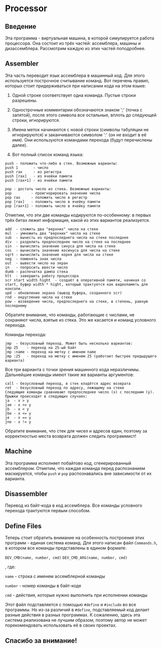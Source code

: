 # Processor

## Введение

Эта программа - виртуальная машина, в которой симулируется работа процессора. Она состоит из трёх частей: ассемблера, машины и дизассемблера. Рассмотрим каждую из этих частей поподробнее.

## Assembler

Эта часть переводит язык ассемблера в машинный код. Для этого используется построчное считывание команд. Вот перечень правил, которых стоит придерживаться при написании кода на этом языке:

1. Одной строке соответствует одна команда. Пустые строки разрешены.

2. Однострочные комментарии обозначаются знаком ';' (точка с запятой), после этого символа все остальные, вплоть до следующей строки, игнорируются.

3. Имена меток начинаются с новой строки (символы табуляции не игнорируются) и заканчиваются символом ':' (он не входит в её имя). Они используются командами перехода (будут перечислены далее).

4. Вот полный список команд языка:

```
push - положить что-либо в стек. Возможные варианты:
push 1       - число
push rax     - из регистра
push [rax]   - из ячейки памяти
push [rax+1] - из ячейки памяти

pop - достать число из стека. Возможные варианты:
pop         - проигнорировать значение числа
pop rax     - положить число в регистр
pop [rax]   - положить число в ячейку памяти
pop [rax+1] - положить число в ячейку памяти
```

Отметим, что эти две команды кодируются по-особенному: в первых трёх битах лежит информация, какой из этих вариантов реализуется.

```
add  - сложить два "верхних" числа на стеке
mul  - умножить два "верхних" числа на стеке
sub  - вычесть из предпоследнего числа на стеке последнее
div  - разделить предпоследнее число на стеке на последнее
sin  - вычислить значение синуса для числа на стеке
cos  - вычислить значение косинуса для числа на стеке
sqrt - вычислить значение корня для числа на стеке
neg  - поменять знак числа
out  - вывести число на экран
in   - попросить ввести число
dumb - распечатка дампа стека
hlt  - завершить работу процессора
scr start width hight  - создаёт в оперативной памяти, начиная со start, буфер width * hight, который трактуется как видеопамять для консоли.
upd - обновление экрана (вывод буфера, созданного scr)
rnd - округление числа на стеке
pow - возведение числа, предпоследнего на стеке, в степень, равную последнему
```

Обратите внимание, что команды, работающие с числами, не сохраняют числа, взятые из стека. Это же касается и команд условного перехода.

Команды перехода:

```
jmp  - безусловный переход. Может быть несколько вариантов:
jmp 25    - переход на 25-ый байт
jmp :name - переход на метку с именем name
jmp :25   - переход на метку с именем 25 (работает быстрее предыдущего варианта)
```

Все три варианта с точки зрения машинного кода неразличимы. Дальнейшие команды имеют такие же варианты аргументов:

```
call - безусловный переход, в стек кладётся адрес возврата
ret  - безусловный переход по адресу, лежащему на стеке
Следующие команды сравнивают предпоследнее число (x) с последним (y). Прыжки происходят в следующих случаях:
ja  - x > y
jae - x >= y
jb  - x < y
jbe - x <= y
je  - x == y
jne - x != y
```

Обратите внимание, что стек для чисел и адресов един, поэтому за корректностью места возврата должен следить программист!

## Machine

Эта программа исполняет побайтово код, сгенерированный ассемблером. Отметим, что каждая команда перед распознанием маскируется, чтобы ```push``` и ```pop``` распознавались вне зависимости от их варианта.

## Disassembler

Перевод из байт-кода в код ассемблера. Все команды условного перехода трактуются первым способом.

## Define Files

Теперь стоит обратить внимание на особенность построения этих программ - единая система команд. Для этого написан файл ```Commands.h```, в котором все команды представлены в едином формате:

```DEV_CMD(name, number, cmd)```
```DEV_CMD_ARG(name, number, cmd)```

, где:

```name``` - строка с именем ассемблерной команды

```number``` - номер команды в байт-коде

```cmd``` - действия, которые нужно выполнить при исполнении команды

Этот файл подставляется с помощью ```#define``` и ```#include``` во все программы. Но из-за различий в ```#define```, подставляемый код делает разные действия в разных программах. К сожалению, здесь эта система реализована не лучшим образом, поэтому автор не может порекомендовать использовать её в своих проектах.

## Спасибо за внимание!
